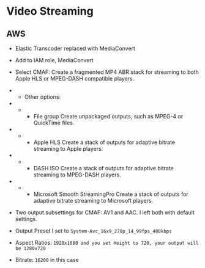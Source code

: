 # Video Streaming

## AWS

- Elastic Transcoder replaced with MediaConvert
- Add to IAM role, MediaConvert
- Select CMAF: Create a fragmented MP4 ABR stack for streaming to both Apple HLS or MPEG-DASH compatible players.

- - Other options:
- - - File group Create unpackaged outputs, such as MPEG-4 or QuickTime files.
- - - Apple HLS Create a stack of outputs for adaptive bitrate streaming to Apple players.
- - - DASH ISO Create a stack of outputs for adaptive bitrate streaming to MPEG-DASH players.
- - - Microsoft Smooth StreamingPro Create a stack of outputs for adaptive bitrate streaming to Microsoft players.


- Two output subsettings for CMAF: AV1 and AAC. I left both with default settings.
- Output Preset I set to `System-Avc_16x9_270p_14_99fps_400kbps`
- Aspect Ratios: `1920x1080 and you set Height to 720, your output will be 1280x720`
- Bitrate: `16200` in this case
